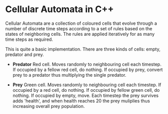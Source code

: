 # Cellular Automata in C++

Cellular Automata are a collection of coloured cells that evolve through a number of discrete time steps according to a set of rules based on the states of neighboring cells. The rules are applied iteratively for as many time steps as required.

This is quite a basic implementation. There are three kinds of cells: empty, predator and prey.

* **Predator** Red cell. Moves randomly to neighbouring cell each timestep. If occupied by a fellow red cell, do nothing. If occupied by prey, convert prey to a predator thus multiplying the single predator.

* **Prey** Green cell. Moves randomly to neighbouring cell each timestep. If occupied by a red cell, do nothing. If occupied by fellow green cell, do nothing. If occupied by empty, move. Each timestep the prey survives adds 'health', and when health reaches 20 the prey muliplies thus increasing overall prey population.